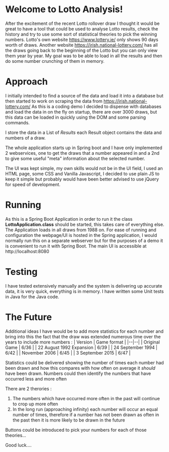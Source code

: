 # Welcome to Lotto Analysis!

After the excitement of the recent Lotto rollover draw I thought it would be great to have a tool that could be used to analyse Lotto results, check the history and try to use some sort of statistical theories to pick the winning numbers. Lotto's own website https://www.lottery.ie/ only shows 90 days worth of draws. Another website https://irish.national-lottery.com/ has all the draws going back to the beginning of the Lotto but you can only view them year by year. My goal was to be able to load in all the results and then do some number crunching of them in memory.

# Approach

I initially intended to find a source of the data and load it into a database but then started to work on scraping the data from https://irish.national-lottery.com/
As this is a coding demo I decided to dispense with databases and load the data in on the fly on startup, there are over 3000 draws, but this data can be loaded in quickly using the DOM and some parsing commands.

I store the data in a List of *Results* each Result object contains the data and numbers of a draw.

The whole application starts up in Spring boot and I have only implemented 2 webservices, one to get the draws that a number appeared in and a 2nd to give some useful "meta" information about the selected number.

The UI was kept simple, my own skills would not be in the UI field, I used an HTML page, some CSS and Vanilla Javascript, I decided to use plain JS to keep it simple but probably would have been better advised to use jQuery for speed of development.

# Running

As this is a Spring Boot Application in order to run it the class **LottoApplication.class** should be started, this takes care of everything else. The Application loads in all draws from 1988 on. For ease of running and configuration the webpage/UI is hosted in the Spring application, I would normally run this on a separate webserver but for the purposes of a demo it is convenient to run it with Spring Boot. The main UI is accessible at http://localhost:8080

# Testing

I have tested extensively manually and the system is delivering up accurate data, it is very quick, everything is in memory. I have written some Unit tests in Java for the Java code.

# The Future

Additional ideas I have would be to add more statistics for each number and bring into this the fact that the draw was extended numerous time over the years to include more numbers :
| Version | Game format |
|--|--|
| Original Game | 6/36 |
| 22 August 1992 Expansion | 6/39 |
| 24 September 1994 | 6/42 |
| November 2006 | 6/45 |
| 3 September 2015 | 6/47 |

Statistics could be delivered showing the number of times each number had been drawn and how this compares with how often on average it *should* have been drawn. Numbers could then identify the numbers that have occurred less and more often

There are 2 therories :

1. The numbers which have occurred more often in the past will continue to crop up more often
2. In the long run (approaching infinity) each number will occur an equal number of times, therefore if a number has not been drawn as often in the past then it is more likely to be drawn in the future

Buttons could be introduced to pick your numbers for each of those theories...

Good luck....